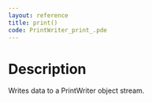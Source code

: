 ```yaml
---
layout: reference
title: print()
code: PrintWriter_print_.pde
---
```


# Description

Writes data to a PrintWriter object stream.

